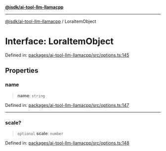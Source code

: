 [**@isdk/ai-tool-llm-llamacpp**](../README.md)

***

[@isdk/ai-tool-llm-llamacpp](../globals.md) / LoraItemObject

# Interface: LoraItemObject

Defined in: [packages/ai-tool-llm-llamacpp/src/options.ts:145](https://github.com/isdk/ai-tool-llm-llamacpp.js/blob/3f7e092bd0619c7931954697b6c0586d6fa354ff/src/options.ts#L145)

## Properties

### name

> **name**: `string`

Defined in: [packages/ai-tool-llm-llamacpp/src/options.ts:147](https://github.com/isdk/ai-tool-llm-llamacpp.js/blob/3f7e092bd0619c7931954697b6c0586d6fa354ff/src/options.ts#L147)

***

### scale?

> `optional` **scale**: `number`

Defined in: [packages/ai-tool-llm-llamacpp/src/options.ts:148](https://github.com/isdk/ai-tool-llm-llamacpp.js/blob/3f7e092bd0619c7931954697b6c0586d6fa354ff/src/options.ts#L148)
